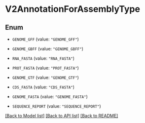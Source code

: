 # V2AnnotationForAssemblyType

## Enum


* `GENOME_GFF` (value: `"GENOME_GFF"`)

* `GENOME_GBFF` (value: `"GENOME_GBFF"`)

* `RNA_FASTA` (value: `"RNA_FASTA"`)

* `PROT_FASTA` (value: `"PROT_FASTA"`)

* `GENOME_GTF` (value: `"GENOME_GTF"`)

* `CDS_FASTA` (value: `"CDS_FASTA"`)

* `GENOME_FASTA` (value: `"GENOME_FASTA"`)

* `SEQUENCE_REPORT` (value: `"SEQUENCE_REPORT"`)


[[Back to Model list]](../README.md#documentation-for-models) [[Back to API list]](../README.md#documentation-for-api-endpoints) [[Back to README]](../README.md)


